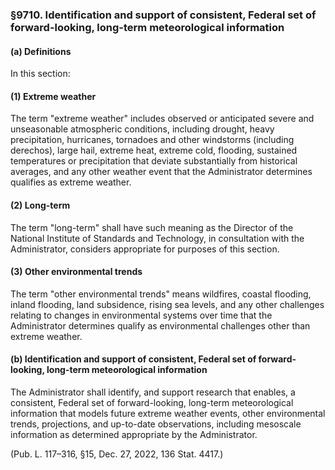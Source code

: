 ### §9710. Identification and support of consistent, Federal set of forward-looking, long-term meteorological information ###

#### (a) Definitions ####

In this section:

#### (1) Extreme weather ####

The term "extreme weather" includes observed or anticipated severe and unseasonable atmospheric conditions, including drought, heavy precipitation, hurricanes, tornadoes and other windstorms (including derechos), large hail, extreme heat, extreme cold, flooding, sustained temperatures or precipitation that deviate substantially from historical averages, and any other weather event that the Administrator determines qualifies as extreme weather.

#### (2) Long-term ####

The term "long-term" shall have such meaning as the Director of the National Institute of Standards and Technology, in consultation with the Administrator, considers appropriate for purposes of this section.

#### (3) Other environmental trends ####

The term "other environmental trends" means wildfires, coastal flooding, inland flooding, land subsidence, rising sea levels, and any other challenges relating to changes in environmental systems over time that the Administrator determines qualify as environmental challenges other than extreme weather.

#### (b) Identification and support of consistent, Federal set of forward-looking, long-term meteorological information ####

The Administrator shall identify, and support research that enables, a consistent, Federal set of forward-looking, long-term meteorological information that models future extreme weather events, other environmental trends, projections, and up-to-date observations, including mesoscale information as determined appropriate by the Administrator.

(Pub. L. 117–316, §15, Dec. 27, 2022, 136 Stat. 4417.)